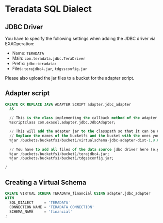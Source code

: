 # Teradata SQL Dialect

## JDBC Driver

You have to specify the following settings when adding the JDBC driver via EXAOperation:

* Name: `TERADATA`
* Main: `com.teradata.jdbc.TeraDriver`
* Prefix: `jdbc:teradata:`
* Files: `terajdbc4.jar`, `tdgssconfig.jar`

Please also upload the jar files to a bucket for the adapter script.

## Adapter script

```sql
CREATE OR REPLACE JAVA ADAPTER SCRIPT adapter.jdbc_adapter 
  AS
  
  // This is the class implementing the callback method of the adapter script
  %scriptclass com.exasol.adapter.jdbc.JdbcAdapter;

  // This will add the adapter jar to the classpath so that it can be used inside the adapter script
  // Replace the names of the bucketfs and the bucket with the ones you used.
  %jar /buckets/bucketfs1/bucket1/virtualschema-jdbc-adapter-dist-1.9.0.jar;
									 
  // You have to add all files of the data source jdbc driver here (e.g. MySQL or Hive)
  %jar /buckets/bucketfs1/bucket1/terajdbc4.jar;
  %jar /buckets/bucketfs1/bucket1/tdgssconfig.jar;

/
```

## Creating a Virtual Schema

```sql
CREATE VIRTUAL SCHEMA TERADATA_financial USING adapter.jdbc_adapter 
WITH
  SQL_DIALECT     = 'TERADATA'
  CONNECTION_NAME = 'TERADATA_CONNECTION'
  SCHEMA_NAME     = 'financial'
;
```